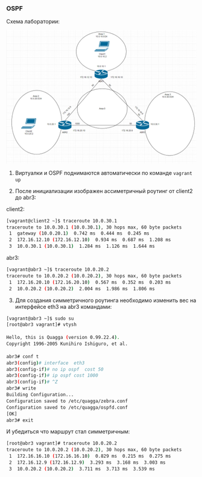 ### OSPF

Схема лаборатории:

![](ospf.png)

1. Виртуалки и OSPF поднимаются автоматически по команде `vagrant up`

2. После инициализации изображен ассиметричный роутинг от client2 до abr3:

client2:

```bash
[vagrant@client2 ~]$ traceroute 10.0.30.1
traceroute to 10.0.30.1 (10.0.30.1), 30 hops max, 60 byte packets
 1  gateway (10.0.20.1)  0.742 ms  0.444 ms  0.245 ms
 2  172.16.12.10 (172.16.12.10)  0.934 ms  0.687 ms  1.208 ms
 3  10.0.30.1 (10.0.30.1)  1.284 ms  1.126 ms  1.644 ms
```

abr3:

```bash
[vagrant@abr3 ~]$ traceroute 10.0.20.2
traceroute to 10.0.20.2 (10.0.20.2), 30 hops max, 60 byte packets
 1  172.16.20.10 (172.16.20.10)  0.567 ms  0.352 ms  0.203 ms
 2  10.0.20.2 (10.0.20.2)  2.004 ms  1.986 ms  1.806 ms
```

3. Для создания симметричного роутинга необходимо изменить вес на интерфейсе eth3 на abr3 командами:

```bash
[vagrant@abr3 ~]$ sudo su
[root@abr3 vagrant]# vtysh

Hello, this is Quagga (version 0.99.22.4).
Copyright 1996-2005 Kunihiro Ishiguro, et al.

abr3# conf t
abr3(config)# interface  eth3
abr3(config-if)# no ip ospf  cost 50
abr3(config-if)# ip ospf cost 1000
abr3(config-if)# ^Z
abr3# write
Building Configuration...
Configuration saved to /etc/quagga/zebra.conf
Configuration saved to /etc/quagga/ospfd.conf
[OK]
abr3# exit
```

И убедиться что маршрут стал симметричным:

```bash
[root@abr3 vagrant]# traceroute 10.0.20.2
traceroute to 10.0.20.2 (10.0.20.2), 30 hops max, 60 byte packets
 1  172.16.16.10 (172.16.16.10)  0.829 ms  0.215 ms  0.275 ms
 2  172.16.12.9 (172.16.12.9)  3.293 ms  3.168 ms  3.003 ms
 3  10.0.20.2 (10.0.20.2)  3.711 ms  3.713 ms  3.539 ms
```


